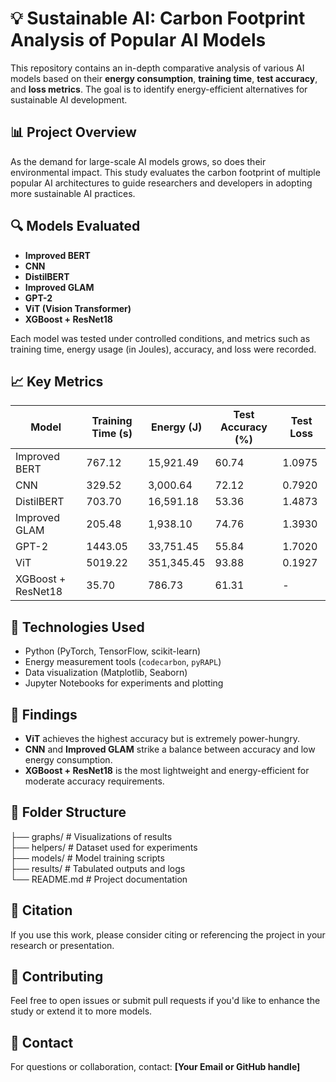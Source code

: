 # 💡 Sustainable AI: Carbon Footprint Analysis of Popular AI Models

This repository contains an in-depth comparative analysis of various AI models based on their **energy consumption**, **training time**, **test accuracy**, and **loss metrics**. The goal is to identify energy-efficient alternatives for sustainable AI development.

## 📊 Project Overview

As the demand for large-scale AI models grows, so does their environmental impact. This study evaluates the carbon footprint of multiple popular AI architectures to guide researchers and developers in adopting more sustainable AI practices.

## 🔍 Models Evaluated

- **Improved BERT**
- **CNN**
- **DistilBERT**
- **Improved GLAM**
- **GPT-2**
- **ViT (Vision Transformer)**
- **XGBoost + ResNet18**

Each model was tested under controlled conditions, and metrics such as training time, energy usage (in Joules), accuracy, and loss were recorded.

## 📈 Key Metrics

| Model               | Training Time (s) | Energy (J)   | Test Accuracy (%) | Test Loss  |
|---------------------|-------------------|--------------|-------------------|------------|
| Improved BERT       | 767.12            | 15,921.49    | 60.74             | 1.0975     |
| CNN                 | 329.52            | 3,000.64     | 72.12             | 0.7920     |
| DistilBERT          | 703.70            | 16,591.18    | 53.36             | 1.4873     |
| Improved GLAM       | 205.48            | 1,938.10     | 74.76             | 1.3930     |
| GPT-2               | 1443.05           | 33,751.45    | 55.84             | 1.7020     |
| ViT                 | 5019.22           | 351,345.45   | 93.88             | 0.1927     |
| XGBoost + ResNet18  | 35.70             | 786.73       | 61.31             | -          |

## 🧪 Technologies Used

- Python (PyTorch, TensorFlow, scikit-learn)
- Energy measurement tools (`codecarbon`, `pyRAPL`)
- Data visualization (Matplotlib, Seaborn)
- Jupyter Notebooks for experiments and plotting

## 📌 Findings

- **ViT** achieves the highest accuracy but is extremely power-hungry.
- **CNN** and **Improved GLAM** strike a balance between accuracy and low energy consumption.
- **XGBoost + ResNet18** is the most lightweight and energy-efficient for moderate accuracy requirements.

## 📁 Folder Structure

├── graphs/  # Visualizations of results  <br>
├── helpers/ # Dataset used for experiments <br>
├── models/ # Model training scripts <br>
├── results/ # Tabulated outputs and logs <br> 
└── README.md # Project documentation <br>


## 📝 Citation

If you use this work, please consider citing or referencing the project in your research or presentation.

## 🤝 Contributing

Feel free to open issues or submit pull requests if you'd like to enhance the study or extend it to more models.

## 📧 Contact

For questions or collaboration, contact: **[Your Email or GitHub handle]**
